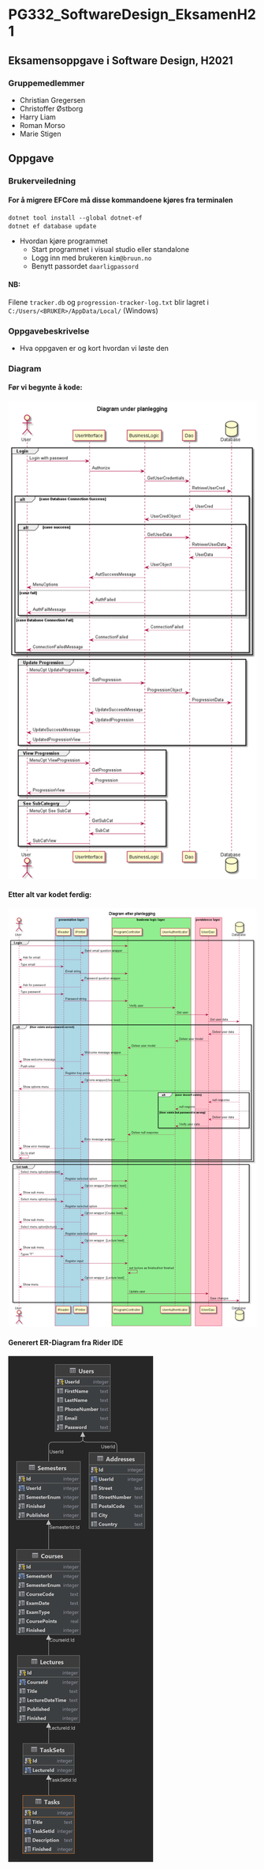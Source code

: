 # PG332_SoftwareDesign_EksamenH21

## Eksamensoppgave i Software Design, H2021

### Gruppemedlemmer
* Christian Gregersen
* Christoffer Østborg
* Harry Liam
* Roman Morso
* Marie Stigen

## Oppgave

### Brukerveiledning

#### For å migrere EFCore må disse kommandoene kjøres fra terminalen
`dotnet tool install --global dotnet-ef`\
`dotnet ef database update`
- Hvordan kjøre programmet
  * Start programmet i visual studio eller standalone
  * Logg inn med brukeren `kim@bruun.no`
  * Benytt passordet `daarligpassord`

#### NB:
Filene `tracker.db` og `progression-tracker-log.txt` blir lagret i `C:/Users/<BRUKER>/AppData/Local/` (Windows)

### Oppgavebeskrivelse

- Hva oppgaven er og kort hvordan vi løste den

### Diagram

#### Før vi begynte å kode:
![Sekvensdiagram før start](documentation/SequenceDiagram_under_planlegging.png)
#### Etter alt var kodet ferdig:
![Sekvensdiagram fullført leveranse](documentation/SequenceDiagram_Final-Diagram_etter_planlegging.png)
#### Generert ER-Diagram fra Rider IDE
![ER-diagram](documentation/ER-Diagram.png)